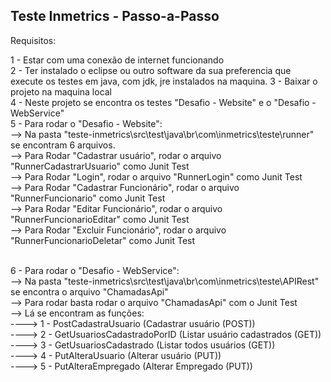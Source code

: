 ## Teste Inmetrics - Passo-a-Passo


Requisitos:

1 - Estar com uma conexão de internet funcionando<br/>
2 - Ter instalado o eclipse ou outro software da sua preferencia que execute os testes em java, com jdk, jre instalados na maquina.
3 - Baixar o projeto na maquina local<br/>
4 - Neste projeto se encontra os testes "Desafio - Website" e o "Desafio - WebService"<br/>
5 - Para rodar o "Desafio - Website":<br/>
--> Na pasta "teste-inmetrics\src\test\java\br\com\inmetrics\teste\runner" se encontram 6 arquivos.<br/>
--> Para Rodar "Cadastrar usuário", rodar o arquivo "RunnerCadastrarUsuario" como Junit Test<br/>
--> Para Rodar "Login", rodar o arquivo "RunnerLogin" como Junit Test<br/>
--> Para Rodar "Cadastrar Funcionário", rodar o arquivo "RunnerFuncionario" como Junit Test<br/>
--> Para Rodar "Editar Funcionário", rodar o arquivo "RunnerFuncionarioEditar" como Junit Test<br/>
--> Para Rodar "Excluir Funcionário", rodar o arquivo "RunnerFuncionarioDeletar" como Junit Test<br/><br/>
  
6 - Para rodar o "Desafio - WebService":<br/>
--> Na pasta "teste-inmetrics\src\test\java\br\com\inmetrics\teste\APIRest" se encontra o arquivo "ChamadasApi"<br/>
--> Para rodar basta rodar o arquivo "ChamadasApi" com o Junit Test<br/>
--> Lá se encontram as funções:<br/>
----> 1 - PostCadastraUsuario (Cadastrar usuário (POST))<br/>
----> 2 - GetUsuariosCadastradoPorID (Listar usuário cadastrados (GET))<br/>
----> 3 - GetUsuariosCadastrado (Listar todos usuários (GET))<br/>
----> 4 - PutAlteraUsuario (Alterar usuário (PUT))<br/>
----> 5 - PutAlteraEmpregado (Alterar Empregado (PUT))<br/>

